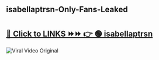 
 ## isabellaptrsn-Only-Fans-Leaked

# <h2><a href="https://clipsfans.com/isabellaptrsn&ref=git">🔗 Click to LINKS ⏩⏩ 👉 🟢 isabellaptrsn </a></h2>

<a href="https://clipsfans.com/isabellaptrsn&ref=git" rel="nofollow" data-target="animated-image.originalLink"><img src="https://i.ibb.co.com/xMMVF88/686577567.gif" alt="Viral Video Original" style="max-width: 100%; display: inline-block;" data-target="animated-image.originalImage"></a>
